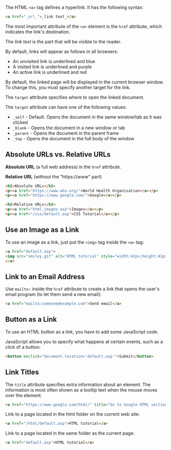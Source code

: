 The HTML `<a>` tag defines a hyperlink. It has the following syntax:

```html
<a href="_url_">_link text_</a>
```

The most important attribute of the `<a>` element is the `href` attribute, which indicates the link's destination.

The _link text_ is the part that will be visible to the reader.

By default, links will appear as follows in all browsers:

- An unvisited link is underlined and blue
- A visited link is underlined and purple
- An active link is underlined and red

By default, the linked page will be displayed in the current browser window. To change this, you must specify another target for the link.

The `target` attribute specifies where to open the linked document.

The `target` attribute can have one of the following values:

- `_self` - Default. Opens the document in the same window/tab as it was clicked
- `_blank` - Opens the document in a new window or tab
- `_parent` - Opens the document in the parent frame
- `_top` - Opens the document in the full body of the window

## Absolute URLs vs. Relative URLs

**Absolute URL** (a full web address) in the `href` attribute.

**Relative URL** (without the "https://www" part)

```html
<h2>Absolute URLs</h2>  
<p><a href="https://www.who.org/">World Health Organisation</a></p>  
<p><a href="https://www.google.com/">Google</a></p>  
  ```

```html
<h2>Relative URLs</h2>  
<p><a href="html_images.asp">Images</a></p>  
<p><a href="/css/default.asp">CSS Tutorial</a></p>
```

## Use an Image as a Link

To use an image as a link, just put the `<img>` tag inside the `<a>` tag:

```html
<a href="default.asp">  
<img src="smiley.gif" alt="HTML tutorial" style="width:42px;height:42px;">  
</a>
```

## Link to an Email Address

Use `mailto:` inside the `href` attribute to create a link that opens the user's email program (to let them send a new email):

```html
<a href="mailto:someone@example.com">Send email</a>
```

## Button as a Link

To use an HTML button as a link, you have to add some JavaScript code.

JavaScript allows you to specify what happens at certain events, such as a click of a button:

```html
<button onclick="document.location='default.asp'">Submit</button>
```

## Link Titles

The `title` attribute specifies extra information about an element. The information is most often shown as a tooltip text when the mouse moves over the element.

```html
<a href="https://www.google.com/html/" title="Go to Google HTML section">Visit our HTML Tutorial</a>
```


Link to a page located in the html folder on the current web site: 

```html
<a href="/html/default.asp">HTML tutorial</a>
```

Link to a page located in the same folder as the current page: 

```html
<a href="default.asp">HTML tutorial</a>
```



